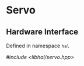 # Servo

## Hardware Interface
Defined in namespace `hal`

*#include <libhal/servo.hpp>*

```{doxygenclass} hal::servo
```